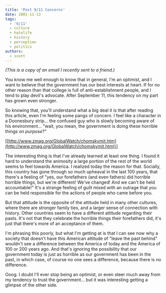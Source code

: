 ```yaml
---
title: 'Post 9/11 Concerns'
date: 2001-11-13
tags:
  - '9/11'
  - culture
  - hatelife
  - history
  - perception
  - politics
authors:
  - scott
---
```


_(This is a copy of an email I recently sent to a friend.)_

You know me well enough to know that in general, I'm an optimist, and I want to believe that the government has our best interests at heart. If for no other reason than that college is full of anti-establishment people, and I tend to play devil's advocate. After September 11, this tendency on my part has grown even stronger.

So knowing that, you'll understand what a big deal it is that after reading this article, even I'm feeling some pangs of concern. I feel like a character in a Doonesbury strip... the confused guy who is slowly becoming aware of his environment... "wait, you mean, the government is doing these horrible things _on purpose_?"

\[[http://www.zmag.org/GlobalWatch/chomskymit.htm](http://www.zmag.org/GlobalWatch/chomskymit.htm)\]

The interesting thing is that I've already learned at least one thing. I found it hard to understand the animosity a large portion of the rest of the world seems to feel towards America. I realized today the reason for that. Socially, this country has gone through so much upheaval in the last 100 years, that there's a feeling of "yes, our forefathers (and even fathers) did horrible horrible things, but we're different! We've changed! And we can't be held accountable!" It's a strange feeling of guilt mixed with an outrage that you can be held responsible for the actions of people who came before you.

But that attitude is the opposite of the attitude held in many other cultures, where there are stronger family ties, and a larger sense of connection with history. Other countries seem to have a different attitude regarding their pasts. It's not that they celebrate the horrible things their forefathers did, it's just that there's more of an acceptance of them.

I'm phrasing this poorly, but what I'm getting at is that I can see now why a society that doesn't have this American attitude of "leave the past behind" wouldn't see a difference between the America of today and the America of 100 or 200 years ago. And that's ignoring the possibility that our government today is just as horrible as our government has been in the past, in which case, of course no one sees a difference, because there is no difference.

Ooog. I doubt I'll ever stop being an optimist, or even steer much away from my tendency to trust the government... but it was interesting getting a glimpse of the other side.
